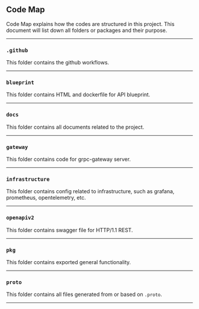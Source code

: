 ## Code Map

Code Map explains how the codes are structured in this project. This document will list down all folders or packages and their purpose.

---

### `.github`

This folder contains the github workflows.

---

### `blueprint`

This folder contains HTML and dockerfile for API blueprint.

---

### `docs`

This folder contains all documents related to the project.

---

### `gateway`

This folder contains code for grpc-gateway server.

---

### `infrastructure`

This folder contains config related to infrastructure, such as grafana, prometheus, opentelemetry, etc.

---

### `openapiv2`

This folder contains swagger file for HTTP/1.1 REST.

---

### `pkg`

This folder contains exported general functionality.

---

### `proto`

This folder contains all files generated from or based on `.proto`.

---
